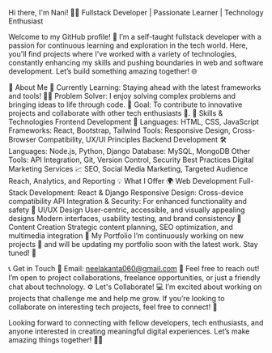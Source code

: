 Hi there, I'm Nani! 👋✨
Fullstack Developer | Passionate Learner | Technology Enthusiast

Welcome to my GitHub profile! 🚀 I’m a self-taught fullstack developer with a passion for continuous learning and exploration in the tech world. Here, you'll find projects where I've worked with a variety of technologies, constantly enhancing my skills and pushing boundaries in web and software development. Let’s build something amazing together! 🌐

🚀 About Me
🌱 Currently Learning: Staying ahead with the latest frameworks and tools!
👨‍💻 Problem Solver: I enjoy solving complex problems and bringing ideas to life through code.
🎯 Goal: To contribute to innovative projects and collaborate with other tech enthusiasts 🤝.
💼 Skills & Technologies
Frontend Development 🎨
Languages: HTML, CSS, JavaScript
Frameworks: React, Bootstrap, Tailwind
Tools: Responsive Design, Cross-Browser Compatibility, UX/UI Principles
Backend Development 🛠️
Languages: Node.js, Python, Django
Database: MySQL, MongoDB
Other Tools: API Integration, Git, Version Control, Security Best Practices
Digital Marketing Services 📈
SEO, Social Media Marketing, Targeted Audience Reach, Analytics, and Reporting
💡 What I Offer
🌍 Web Development
Full-Stack Development: React & Django
Responsive Design: Cross-device compatibility
API Integration & Security: For enhanced functionality and safety
🎨 UI/UX Design
User-centric, accessible, and visually appealing designs
Modern interfaces, usability testing, and brand consistency
📝 Content Creation
Strategic content planning, SEO optimization, and multimedia integration
📂 My Portfolio
I’m continuously working on new projects 🌟 and will be updating my portfolio soon with the latest work. Stay tuned! 👀

📞 Get in Touch
📧 Email: neelakanta060@gmail.com
💬 Feel free to reach out! I’m open to project collaborations, freelance opportunities, or just a friendly chat about technology.
⚙️ Let's Collaborate! 💻
I’m excited about working on projects that challenge me and help me grow. If you’re looking to collaborate on interesting tech projects, feel free to connect! 🤝

Looking forward to connecting with fellow developers, tech enthusiasts, and anyone interested in creating meaningful digital experiences. Let’s make amazing things together! 🌟✨
